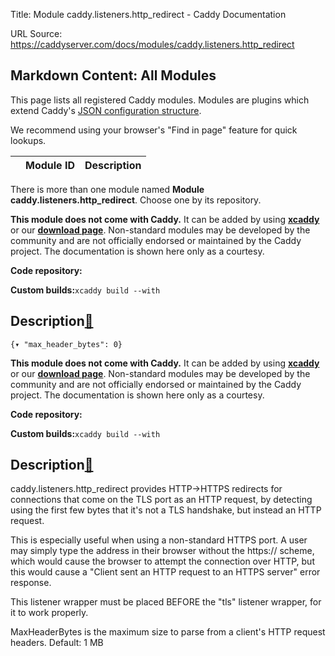 Title: Module caddy.listeners.http_redirect - Caddy Documentation

URL Source: https://caddyserver.com/docs/modules/caddy.listeners.http_redirect

Markdown Content:
All Modules
-----------

This page lists all registered Caddy modules. Modules are plugins which extend Caddy's [JSON configuration structure](https://caddyserver.com/docs/json/).

We recommend using your browser's "Find in page" feature for quick lookups.

|  | Module ID | Description |
| --- | --- | --- |

There is more than one module named **Module caddy.listeners.http_redirect**. Choose one by its repository.

**This module does not come with Caddy.** It can be added by using **[xcaddy](https://caddyserver.com/docs/build#xcaddy)** or our **[download page](https://caddyserver.com/download)**. Non-standard modules may be developed by the community and are not officially endorsed or maintained by the Caddy project. The documentation is shown here only as a courtesy.

**Code repository:**

**Custom builds:**`xcaddy build --with`

Description[🔗](https://caddyserver.com/docs/modules/caddy.listeners.http_redirect#docs "Direct link")
------------------------------------------------------------------------------------------------------

`{▾	"max_header_bytes": 0}`

**This module does not come with Caddy.** It can be added by using **[xcaddy](https://caddyserver.com/docs/build#xcaddy)** or our **[download page](https://caddyserver.com/download)**. Non-standard modules may be developed by the community and are not officially endorsed or maintained by the Caddy project. The documentation is shown here only as a courtesy.

**Code repository:**

**Custom builds:**`xcaddy build --with`

Description[🔗](https://caddyserver.com/docs/modules/caddy.listeners.http_redirect#docs "Direct link")
------------------------------------------------------------------------------------------------------

caddy.listeners.http_redirect provides HTTP->HTTPS redirects for connections that come on the TLS port as an HTTP request, by detecting using the first few bytes that it's not a TLS handshake, but instead an HTTP request.

This is especially useful when using a non-standard HTTPS port. A user may simply type the address in their browser without the https:// scheme, which would cause the browser to attempt the connection over HTTP, but this would cause a "Client sent an HTTP request to an HTTPS server" error response.

This listener wrapper must be placed BEFORE the "tls" listener wrapper, for it to work properly.

MaxHeaderBytes is the maximum size to parse from a client's HTTP request headers. Default: 1 MB
